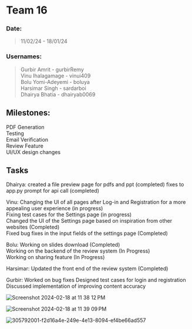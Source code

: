 # Team 16

### Date:
> 11/02/24 - 18/01/24

### Usernames:
> Gurbir Amrit - gurbirRemy <br>
> Vinu Ihalagamage - vinui409 <br>
> Bolu Yomi-Adeyemi - boluya <br>
> Harsimar Singh - sardarboi <br>
> Dhairya Bhatia - dhairyab0069 <br>

## Milestones:
PDF Generation <br>
Testing <br>
Email Verification <br>
Review Feature <br>
UI/UX design changes<br>




## Tasks
Dhairya: created a file preview page for pdfs and ppt (completed)
fixes to app.py prompt for api call (completed)

Vinu: Changing the UI of all pages after Log-in and Registration for a more appealing user experience (in progress) <br>
Fixing test cases for the Settings page (in progress) <br>
Changed the UI of the Settings page based on inspiration from other websites (Completed) <br>
Fixed bug fixes in the input fields of the settings page (Completed) <br>

Bolu: Working on slides download (Completed) <br>
Working on the backend of the review system (In Progress) <br>
Working on sharing feature (In Progress) <br>

Harsimar: Updated the front end of the review system (Completed) <br>

Gurbir: Worked on bug fixes
Designed test cases for login and registration
Discussed implementation of improving content accuracy

![Screenshot 2024-02-18 at 11 38 12 PM](https://github.com/COSC-499-W2023/year-long-project-team-16/assets/119131124/98da815a-3eb6-4195-9c95-701f54ab3d6f)

![Screenshot 2024-02-18 at 11 39 09 PM](https://github.com/COSC-499-W2023/year-long-project-team-16/assets/119131124/735121ee-9d8f-409f-87a0-ad94e2490ff2)

![305792001-f2d16a4e-249e-4e13-8094-ef4be66ad557](https://github.com/COSC-499-W2023/year-long-project-team-16/assets/119131124/8bbbd050-5ee6-4012-8c57-fcef5e24da4e)
